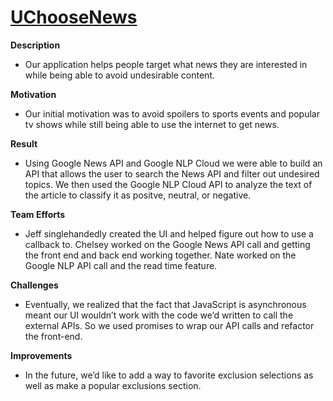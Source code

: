 # [UChooseNews](https://natebennett9.github.io/UChooseNews/)

**Description** 
+ Our application helps people target what news they are interested in while being able to avoid undesirable content.

**Motivation** 
+ Our initial motivation was to avoid spoilers to sports events and popular tv shows while still being able to use the internet to get news.

**Result** 
+ Using Google News API and Google NLP Cloud we were able to build an API that allows the user to search the News API and filter out undesired topics. We then used the Google NLP Cloud API to analyze the text of the article to classify it as positve, neutral, or negative.

**Team Efforts** 
+ Jeff singlehandedly created the UI and helped figure out how to use a callback to. Chelsey worked on the Google News API call and getting the front end and back end working together. Nate worked on the Google NLP API call and the read time feature.

**Challenges**
+ Eventually, we realized that the fact that JavaScript is asynchronous meant our UI wouldn’t work with the code we’d written to call the external APIs. So we used promises to wrap our API calls and refactor the front-end.

**Improvements** 
+ In the future, we’d like to add a way to favorite exclusion selections as well as make a popular exclusions section.


